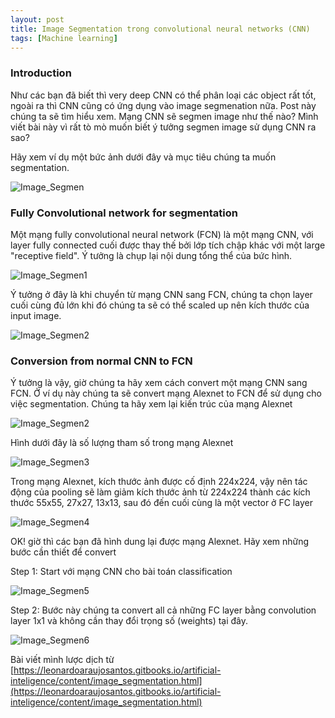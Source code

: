 ```yaml
---
layout: post
title: Image Segmentation trong convolutional neural networks (CNN)
tags: [Machine learning]
---
```

### Introduction

Như các bạn đã biết thì very deep CNN có thể phân loại các object rất tốt, ngoài ra thì CNN cũng có ứng dụng vào image segmenation nữa. Post này chúng ta sẽ tìm hiểu xem. Mạng CNN sẽ segmen image như thế nào? Mình viết bài này vì rất tò mò muốn biết ý tưởng segmen image sử dụng CNN ra sao?

Hãy xem ví dụ một bức ảnh dưới đây và mục tiêu chúng ta muốn segmentation.

![Image_Segmen](https://leonardoaraujosantos.gitbooks.io/artificial-inteligence/content/image_folder_3/ImageSegmentation.PNG "Image_Segmen")

### Fully Convolutional network for segmentation

Một mạng fully convolutional neural network (FCN) là một mạng CNN, với layer fully connected cuối được thay thế bởi lớp tích chập khác với một large "receptive field". Ý tưởng là chụp lại nội dung tổng thể của bức hình.

![Image_Segmen1](https://leonardoaraujosantos.gitbooks.io/artificial-inteligence/content/image_folder_3/Fully_Convolutional_Network_Semantic.PNG "Image_Segmen1")

Ý tưởng ở đây là khi chuyển từ mạng CNN sang FCN, chúng ta chọn layer cuối cùng đủ lớn khi đó chúng ta sẽ có thể scaled up nên kích thước của input image.

![Image_Segmen2](https://leonardoaraujosantos.gitbooks.io/artificial-inteligence/content/image_folder_7/FCN.jpg "Image_Segmen2")

### Conversion from normal CNN to FCN
Ý tưởng là vậy, giờ chúng ta hãy xem cách convert một mạng CNN sang FCN. Ở ví dụ này chúng ta sẽ convert mạng Alexnet to FCN để sử dụng cho việc segmentation. Chúng ta hãy xem lại kiến trúc của mạng Alexnet 

![Image_Segmen2](https://leonardoaraujosantos.gitbooks.io/artificial-inteligence/content/image_folder_7/AlexNet_2.png "Image_Segmen2")

Hình dưới đây là số lượng tham số trong mạng Alexnet

![Image_Segmen3](https://leonardoaraujosantos.gitbooks.io/artificial-inteligence/content/image_folder_7/AlexNet_1.jpg "Image_Segmen3")

Trong mạng Alexnet, kích thước ảnh được cố định 224x224, vậy nên tác động của pooling sẽ làm giảm kích thước ảnh từ 224x224 thành các kích thước 55x55, 27x27, 13x13, sau đó đến cuối cùng là một vector ở FC layer

![Image_Segmen4](https://leonardoaraujosantos.gitbooks.io/artificial-inteligence/content/image_folder_7/AlexNet_0.jpg "Image_Segmen4")

OK! giờ thì các bạn đã hình dung lại được mạng Alexnet. Hãy xem những bước cần thiết để convert 

Step 1: Start với mạng CNN cho bài toán classification

![Image_Segmen5](https://leonardoaraujosantos.gitbooks.io/artificial-inteligence/content/image_folder_7/FCN_CONV_1.png "Image_Segmen5")

Step 2: Bước này chúng ta convert all cả những FC layer bằng convolution layer 1x1 và không cần thay đổi trọng số (weights) tại đây.

![Image_Segmen6](https://leonardoaraujosantos.gitbooks.io/artificial-inteligence/content/image_folder_7/FCN_CONV_2.png "Image_Segmen6")




Bài viết mình lược dịch từ [https://leonardoaraujosantos.gitbooks.io/artificial-inteligence/content/image_segmentation.html](https://leonardoaraujosantos.gitbooks.io/artificial-inteligence/content/image_segmentation.html)
